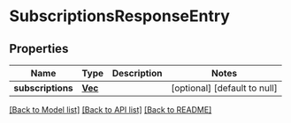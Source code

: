 # SubscriptionsResponseEntry

## Properties

| Name              | Type                                     | Description | Notes                        |
| ----------------- | ---------------------------------------- | ----------- | ---------------------------- |
| **subscriptions** | [**Vec<Subscription>**](Subscription.md) |             | [optional] [default to null] |

[[Back to Model list]](../README.md#documentation-for-models) [[Back to API list]](../README.md#documentation-for-api-endpoints) [[Back to README]](../README.md)
